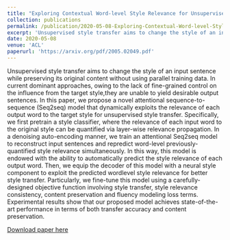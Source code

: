 ```yaml
---
title: "Exploring Contextual Word-level Style Relevance for Unsupervised Style Transfer."
collection: publications
permalink: /publication/2020-05-08-Exploring-Contextual-Word-level-Style-Relevance-for-Unsupervised-Style-Transfer
excerpt: 'Unsupervised style transfer aims to change the style of an input sentence while preserving its original content without using parallel training data...'
date: 2020-05-08
venue: 'ACL'
paperurl: 'https://arxiv.org/pdf/2005.02049.pdf'
---
```

Unsupervised style transfer aims to change the style of an input sentence while preserving its original content without using parallel training data. In current dominant approaches, owing to the lack of fine-grained control on the influence from the target style,they are unable to yield desirable output sentences. In this paper, we propose a novel attentional sequence-to-sequence (Seq2seq) model that dynamically exploits the relevance of each output word to the target style for unsupervised style transfer. Specifically, we first pretrain a style classifier, where the relevance of each input word to the original style can be quantified via layer-wise relevance propagation. In a denoising auto-encoding manner, we train an attentional Seq2seq model to reconstruct input sentences and repredict word-level previously-quantified style relevance simultaneously. In this way, this model is endowed with the ability to automatically predict the style relevance of each output word. Then, we equip the decoder of this model with a neural style component to exploit the predicted wordlevel style relevance for better style transfer. Particularly, we fine-tune this model using a carefully-designed objective function involving style transfer, style relevance consistency, content preservation and fluency modeling loss terms. Experimental results show that our proposed model achieves state-of-the-art performance in terms of both transfer accuracy and content preservation.

[Download paper here](https://arxiv.org/pdf/2005.02049.pdf)
